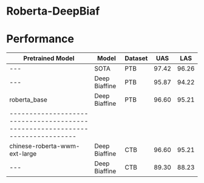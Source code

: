 # Roberta-DeepBiaf


# Performance

| Pretrained Model  | Model | Dataset | UAS | LAS |
| ------------- | ------------- |------------- |------------- |-------------|
| ---  | SOTA | PTB  |  97.42 | 96.26		
| ---  | Deep Biaffine | PTB  |  95.87 | 94.22	
| roberta_base  | Deep Biaffine | PTB  |  96.60  | 95.21
|-----------------------------------------------------------------------------
| chinese-roberta-wwm-ext-large  | Deep Biaffine | CTB  |  96.60  | 95.21
| ---  | Deep Biaffine | CTB  |  89.30 | 88.23
